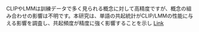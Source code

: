CLIPやLMMは訓練データで多く見られる概念に対して高精度ですが、概念の組み合わせの影響は不明です。本研究は、単語の共起統計がCLIP/LMMの性能に与える影響を調査し、共起頻度が精度に強く影響することを示し
[Link](http://arxiv.org/abs/2507.08000v1)

